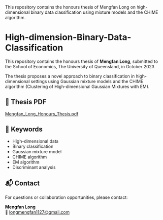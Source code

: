 This repository contains the honours thesis of Mengfan Long on high-dimensional binary data classification using mixture models and the CHIME algorithm.

# High-dimension-Binary-Data-Classification

This repository contains the honours thesis of **Mengfan Long**, submitted to the School of Economics, The University of Queensland, in October 2023.

The thesis proposes a novel approach to binary classification in high-dimensional settings using Gaussian mixture models and the CHIME algorithm (Clustering of High-dimensional Gaussian Mixtures with EM).

## 📄 Thesis PDF

[Mengfan_Long_Honours_Thesis.pdf](./Mengfan_Long_Honours_Thesis.pdf)

## 🧠 Keywords

- High-dimensional data
- Binary classification
- Gaussian mixture model
- CHIME algorithm
- EM algorithm
- Discriminant analysis

## 📬 Contact

For questions or collaboration opportunities, please contact:

**Mengfan Long**  
📧 longmengfan1127@gmail.com
